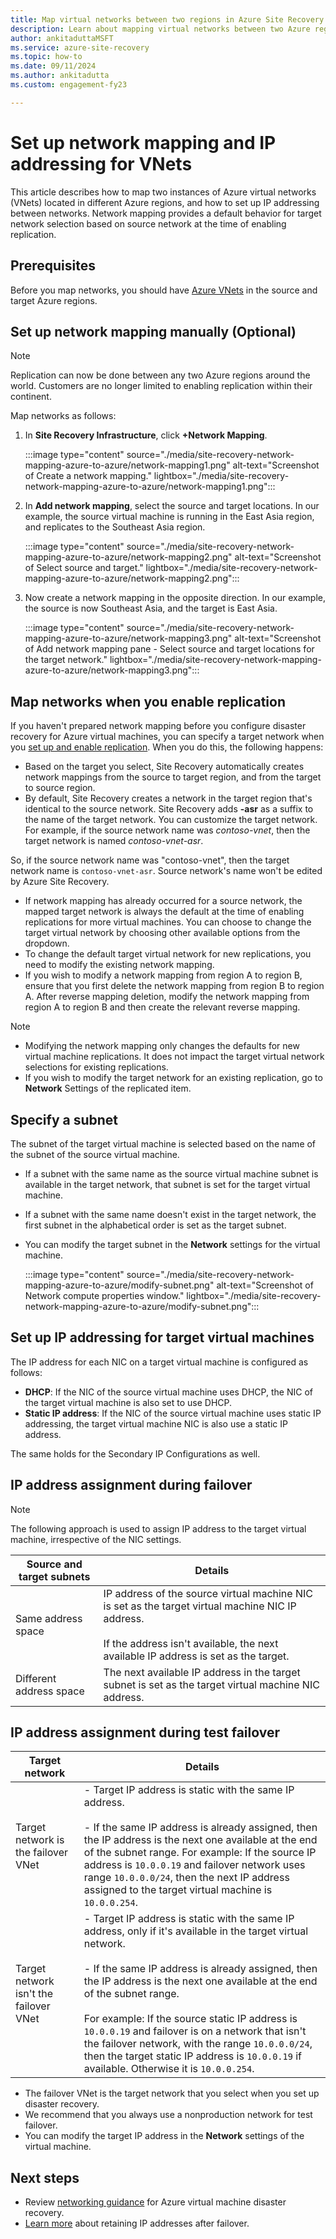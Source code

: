 ```yaml
---
title: Map virtual networks between two regions in Azure Site Recovery
description: Learn about mapping virtual networks between two Azure regions for Azure virtual machine disaster recovery with Azure Site Recovery.
author: ankitaduttaMSFT
ms.service: azure-site-recovery
ms.topic: how-to
ms.date: 09/11/2024
ms.author: ankitadutta
ms.custom: engagement-fy23

---
```

# Set up network mapping and IP addressing for VNets

This article describes how to map two instances of Azure virtual networks (VNets) located in different Azure regions, and how to set up IP addressing between networks. Network mapping provides a default behavior for target network selection based on source network at the time of enabling replication.

## Prerequisites

Before you map networks, you should have [Azure VNets](../virtual-network/virtual-networks-overview.md) in the source and target Azure regions.

## Set up network mapping manually (Optional)

>[!NOTE]
> Replication can now be done between any two Azure regions around the world. Customers are no longer limited to enabling replication within their continent.

Map networks as follows:

1. In **Site Recovery Infrastructure**, click **+Network Mapping**.

    :::image type="content" source="./media/site-recovery-network-mapping-azure-to-azure/network-mapping1.png" alt-text="Screenshot of Create a network mapping." lightbox="./media/site-recovery-network-mapping-azure-to-azure/network-mapping1.png":::

3. In **Add network mapping**, select the source and target locations. In our example, the source virtual machine is running in the East Asia region, and replicates to the Southeast Asia region.

    :::image type="content" source="./media/site-recovery-network-mapping-azure-to-azure/network-mapping2.png" alt-text="Screenshot of Select source and target." lightbox="./media/site-recovery-network-mapping-azure-to-azure/network-mapping2.png":::
3. Now create a network mapping in the opposite direction. In our example, the source is now Southeast Asia, and the target is East Asia.

    :::image type="content" source="./media/site-recovery-network-mapping-azure-to-azure/network-mapping3.png" alt-text="Screenshot of Add network mapping pane - Select source and target locations for the target network." lightbox="./media/site-recovery-network-mapping-azure-to-azure/network-mapping3.png":::


## Map networks when you enable replication

If you haven't prepared network mapping before you configure disaster recovery for Azure virtual machines, you can specify a target network when you [set up and enable replication](azure-to-azure-how-to-enable-replication.md). When you do this, the following happens:

- Based on the target you select, Site Recovery automatically creates network mappings from the source to target region, and from the target to source region.
- By default, Site Recovery creates a network in the target region that's identical to the source network. Site Recovery adds **-asr** as a suffix to the name of the target network. You can customize the target network. For example, if the source network name was *contoso-vnet*, then the target network is named *contoso-vnet-asr*.

So, if the source network name was "contoso-vnet", then the target network name is `contoso-vnet-asr`. Source network's name won't be edited by Azure Site Recovery.
- If network mapping has already occurred for a source network, the mapped target network is always the default at the time of enabling replications for more virtual machines. You can choose to change the target virtual network by choosing other available options from the dropdown.
- To change the default target virtual network for new replications, you need to modify the existing network mapping.
- If you wish to modify a network mapping from region A to region B, ensure that you first delete the network mapping from region B to region A. After reverse mapping deletion, modify the network mapping from region A to region B and then create the relevant reverse mapping.

>[!NOTE]
>* Modifying the network mapping only changes the defaults for new virtual machine replications. It does not impact the target virtual network selections for existing replications.
>* If you wish to modify the target network for an existing replication, go to **Network** Settings of the replicated item.

## Specify a subnet

The subnet of the target virtual machine is selected based on the name of the subnet of the source virtual machine.

- If a subnet with the same name as the source virtual machine subnet is available in the target network, that subnet is set for the target virtual machine.
- If a subnet with the same name doesn't exist in the target network, the first subnet in the alphabetical order is set as the target subnet.
- You can modify the target subnet in the **Network** settings for the virtual machine.

    :::image type="content" source="./media/site-recovery-network-mapping-azure-to-azure/modify-subnet.png" alt-text="Screenshot of Network compute properties window." lightbox="./media/site-recovery-network-mapping-azure-to-azure/modify-subnet.png":::

## Set up IP addressing for target virtual machines

The IP address for each NIC on a target virtual machine is configured as follows:

- **DHCP**: If the NIC of the source virtual machine uses DHCP, the NIC of the target virtual machine is also set to use DHCP.
- **Static IP address**: If the NIC of the source virtual machine uses static IP addressing, the target virtual machine NIC is also use a static IP address.

The same holds for the Secondary IP Configurations as well.

## IP address assignment during failover

>[!Note]
>The following approach is used to assign IP address to the target virtual machine, irrespective of the NIC settings.

**Source and target subnets** | **Details**
--- | ---
Same address space | IP address of the source virtual machine NIC is set as the target virtual machine NIC IP address.<br/><br/> If the address isn't available, the next available IP address is set as the target.
Different address space | The next available IP address in the target subnet is set as the target virtual machine NIC address.



## IP address assignment during test failover

**Target network** | **Details**
--- | ---
Target network is the failover VNet | - Target IP address is static with the same IP address. <br/><br/>  - If the same IP address is already assigned, then the IP address is the next one available at the end of the subnet range. For example: If the source IP address is `10.0.0.19` and failover network uses range `10.0.0.0/24`, then the next IP address assigned to the target virtual machine is `10.0.0.254`.
Target network isn't the failover VNet | - Target IP address is static with the same IP address, only if it's available in the target virtual network. <br/><br/>  - If the same IP address is already assigned, then the IP address is the next one available at the end of the subnet range.<br/><br/> For example: If the source static IP address is `10.0.0.19` and failover is on a network that isn't the failover network, with the range `10.0.0.0/24`, then the target static IP address is `10.0.0.19` if available. Otherwise it is `10.0.0.254`.

- The failover VNet is the target network that you select when you set up disaster recovery.
- We recommend that you always use a nonproduction network for test failover.
- You can modify the target IP address in the **Network** settings of the virtual machine.


## Next steps

- Review [networking guidance](./azure-to-azure-about-networking.md) for Azure virtual machine disaster recovery.
- [Learn more](site-recovery-retain-ip-azure-vm-failover.md) about retaining IP addresses after failover.
